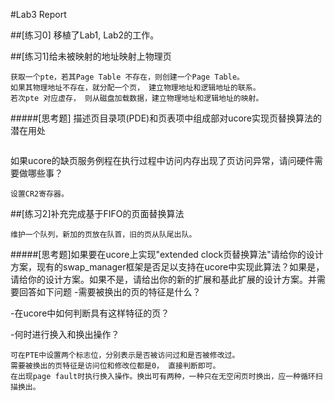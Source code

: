 #Lab3 Report

##[练习0]
移植了Lab1, Lab2的工作。

##[练习1]给未被映射的地址映射上物理页
```
获取一个pte，若其Page Table 不存在，则创建一个Page Table。
如果其物理地址不存在，就分配一个页， 建立物理地址和逻辑地址的联系。
若次pte 对应虚存， 则从磁盘加载数据，建立物理地址和逻辑地址的映射。
```

#####[思考题]
描述页目录项(PDE)和页表项中组成部对ucore实现页替换算法的潜在用处
```
```

如果ucore的缺页服务例程在执行过程中访问内存出现了页访问异常，请问硬件需要做哪些事？
```
设置CR2寄存器。
```

##[练习2]补充完成基于FIFO的页面替换算法
```
维护一个队列，新加的页放在队首，旧的页从队尾出队。
```

#####[思考题]如果要在ucore上实现"extended clock页替换算法"请给你的设计方案，现有的swap_manager框架是否足以支持在ucore中实现此算法？如果是，请给你的设计方案。如果不是，请给出你的新的扩展和基此扩展的设计方案。并需要回答如下问题
-需要被换出的页的特征是什么？

-在ucore中如何判断具有这样特征的页？

-何时进行换入和换出操作？
```
可在PTE中设置两个标志位，分别表示是否被访问过和是否被修改过。
需要被换出的页特征是访问位和修改位都是0， 直接判断即可。
在出现page fault时执行换入操作。换出可有两种，一种只在无空闲页时换出，应一种循环扫描换出。
```



